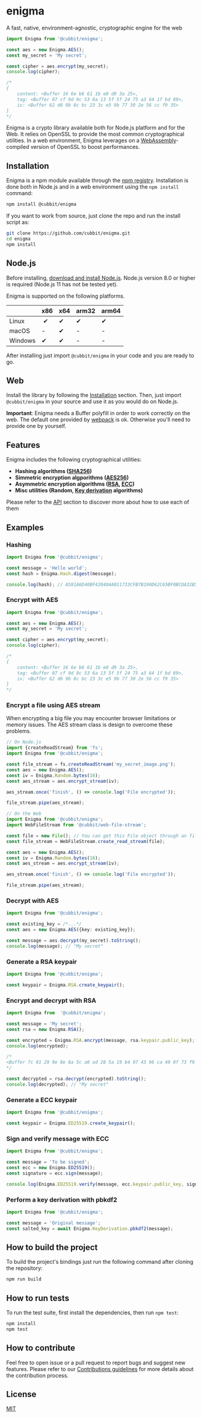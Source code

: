 # enigma

A fast, native, environment-agnostic, cryptographic engine for the web

```ts
import Enigma from '@cubbit/enigma';

const aes = new Enigma.AES();
const my_secret = 'My secret';

const cipher = aes.encrypt(my_secret);
console.log(cipher);

/*
{
    content: <Buffer 16 6e b6 61 1b e0 d9 3a 25>,
    tag: <Buffer 07 cf 9d 9c 53 6a 13 5f 5f 24 75 a3 64 1f bd 89>,
    iv: <Buffer 62 d6 9b 8c bc 23 3c e5 9b 77 30 2e 56 cc f9 35>
}
*/
```

Enigma is a crypto library available both for Node.js platform and for the Web. It relies on OpenSSL to provide the most common cryptographical utilities. In a web environment, Enigma leverages on a [WebAssembly](https://webassembly.org/)-compiled version of OpenSSL to boost performances.

## Installation

Enigma is a npm module available through the [npm registry](https://www.npmjs.com/).
Installation is done both in Node.js and in a web environment using the `npm install` command:

```bash
npm install @cubbit/enigma
```

If you want to work from source, just clone the repo and run the install script as:

```bash
git clone https://github.com/cubbit/enigma.git
cd enigma
npm install
```

## Node.js

Before installing, [download and install Node.js](https://nodejs.org/en/download/). Node.js version 8.0 or higher is required (Node.js 11 has not be tested yet).

Enigma is supported on the following platforms.

|         |  x86   | x64 | arm32 | arm64 |
| ------- | ------ | --- | ----- | ----- |
| Linux   | ︎︎︎ ✔︎ | ✔︎  | ✔︎    | ✔︎    |
| macOS   | -      | ✔︎  | -     | -     |
| Windows | ✔︎     | ✔︎  | -     | -     |

After installing just import `@cubbit/enigma` in your code and you are ready to go.

## Web

Install the library by following the [Installation](#Installation) section. Then, just import `@cubbit/enigma` in your source and use it as you would do on Node.js.

**Important**: Enigma needs a Buffer polyfill in order to work correctly on the web. The default one provided by [webpack](https://webpack.js.org/) is ok. Otherwise you'll need to provide one by yourself.

## Features

Enigma includes the following cryptographical utilities:

- **Hashing algorithms ([SHA256](https://wikipedia.org/wiki/Secure_Hash_Algorithm))**
- **Simmetric encryption algporithms ([AES256](https://wikipedia.org/wiki/Advanced_Encryption_Standard))**
- **Asymmetric encryption algorithms ([RSA](https://en.wikipedia.org/wiki/RSA_(cryptosystem)), [ECC](https://en.wikipedia.org/wiki/Elliptic-curve_cryptography))**
- **Misc utilities (Random, [Key derivation](https://en.wikipedia.org/wiki/Key_derivation_function) algorithms)**

Please refer to the [API](#API) section to discover more about how to use each of them

## Examples

### Hashing

```ts
import Enigma from '@cubbit/enigma';

const message = 'Hello world';
const hash = Enigma.Hash.digest(message);

console.log(hash); // A591A6D40BF420404A011733CFB7B190D62C65BF0BCDA32B57B277D9AD9F146E
```

### Encrypt with AES

```ts
import Enigma from '@cubbit/enigma';

const aes = new Enigma.AES();
const my_secret = 'My secret';

const cipher = aes.encrypt(my_secret);
console.log(cipher);

/*
{
    content: <Buffer 16 6e b6 61 1b e0 d9 3a 25>,
    tag: <Buffer 07 cf 9d 9c 53 6a 13 5f 5f 24 75 a3 64 1f bd 89>,
    iv: <Buffer 62 d6 9b 8c bc 23 3c e5 9b 77 30 2e 56 cc f9 35>
}
*/
```

### Encrypt a file using AES stream

When encrypting a big file you may encounter browser limitations or memory issues. The AES stream class is design to overcome these problems.

```ts
// On Node.js
import {createReadStream} from 'fs';
import Enigma from '@cubbit/enigma';

const file_stream = fs.createReadStream('my_secret_image.png');
const aes = new Enigma.AES();
const iv = Enigma.Random.bytes(16);
const aes_stream = aes.encrypt_stream(iv);

aes_stream.once('finish', () => console.log('File encrypted'));

file_stream.pipe(aes_stream);

// On the Web
import Enigma from '@cubbit/enigma';
import WebFileStream from '@cubbit/web-file-stream';

const file = new File(); // You can get this File object through an file input tag
const file_stream = WebFileStream.create_read_stream(file);

const aes = new Enigma.AES();
const iv = Enigma.Random.bytes(16);
const aes_stream = aes.encrypt_stream(iv);

aes_stream.once('finish', () => console.log('File encrypted'));

file_stream.pipe(aes_stream);
```

### Decrypt with AES

```ts
import Enigma from '@cubbit/enigma';

const existing_key = /*...*/
const aes = new Enigma.AES({key: existing_key});

const message = aes.decrypt(my_secret).toString();
console.log(message); // "My secret"
```

### Generate a RSA keypair

```ts
import Enigma from '@cubbit/enigma';

const keypair = Enigma.RSA.create_keypair();
```

### Encrypt and decrypt with RSA

```ts
import Enigma from  '@cubbit/enigma';

const message = 'My secret';
const rsa = new Enigma.RSA();

const encrypted = Enigma.RSA.encrypt(message, rsa.keypair.public_key);
console.log(encrypted);

/*
<Buffer 7c 01 29 9e 8e 8a 5c a0 ad 28 5a 19 b4 97 43 96 ca 49 0f 73 f9 bf 4d 27 7a 01 c7 d8 11 b5 8f c4 1e 69 c1 cc ef a2 74 03 8f 04 bc 0e 3d c2 4d 89 c4 10 ... >
*/

const decrypted = rsa.decrypt(encrypted).toString();
console.log(decrypted); // "My secret"
```

### Generate a ECC keypair

```ts
import Enigma from '@cubbit/enigma';

const keypair = Enigma.ED25519.create_keypair();
```

### Sign and verify message with ECC

```ts
import Enigma from '@cubbit/enigma';

const message = 'To be signed';
const ecc = new Enigma.ED25519();
const signature = ecc.sign(message);

console.log(Enigma.ED25519.verify(message, ecc.keypair.public_key, signature)) // true
```

### Perform a key derivation with pbkdf2

```ts
import Enigma from '@cubbit/enigma';

const message = 'Original message';
const salted_key = await Enigma.KeyDerivation.pbkdf2(message);
```

## How to build the project

To build the project's bindings just run the following command after cloning the repository:

```bash
npm run build
```

## How to run tests

To run the test suite, first install the dependencies, then run `npm test`:

```bash
npm install
npm test
```

## How to contribute

Feel free to open issue or a pull request to report bugs and suggest new features. Please refer to our [Contributions guidelines](https://github.com/cubbit/enigma/blob/master/CONTRIBUTING.md) for more details about the contribution process.

## License

[MIT](https://github.com/cubbit/enigma/blob/master/LICENSE)
